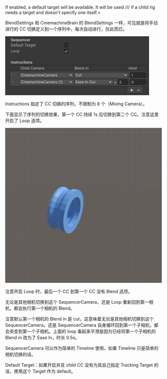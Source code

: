 If enabled, a default target will be available.  It will be used
        /// if a child rig needs a target and doesn't specify one itself.<

BlendSettings 和 CinemachineBrain 的 BlendSettings 一样，可见就是将手动进行的 CC 切换定义到一个序列中，每次自动进行，仅此而已。

![](../../Images/SequencerCameraInspector.png)

Instructions 指定了 CC 切换的序列，不限制为 8 个（Mixing Camera）。

下面显示了序列的切换效果，第一个 CC 持续 1s 后切换到第二个 CC。注意这里开启了 Loop 选项。

![](../../Images/SequencerCamera.gif)

注意开启 Loop 时，最后一个 CC 到第一个 CC 没有 Blend 选项。

无论是其他相机切换到这个 SequencerCamera，还是 Loop 重新回到第一相机，都会执行第一个相机的 Blend。

注意默认第一个相机的 Blend in 是 cut，这意味着无论是其他相机切换到这个 SequencerCamera，还是 SequencerCamera 自身循环回到第一个子相机，都会突变到第一个子相机。上面的 loop 看起来平滑是因为已经将第一个子相机的 Blend in 改为了 Ease In，时长 0.5s。

SequencerCamera 可以作为简单的 Timeline 使用，如果 Timeline 只是简单的相机切换的话。

Default Target：如果开启并且 child CC 没有为其自己指定 Tracking Target 的话，使用这个 Target 作为 default。
